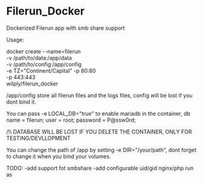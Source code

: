 # Filerun_Docker
Dockerized Filerun app with smb share support


Usage:

docker create --name=filerun \
              -v /path/to/data:/app/data \
              -v /path/to/config:/app/config \
              -e TZ="Continent/Capital"
              -p 80:80 \
              -p 443:443 \
              wilply/filerun_docker
              
/app/config store all filerun files and the logs files,
  config will be lost if you dont bind it.
 
You can pass -e LOCAL_DB="true" to enable mariadb in the container,
  db name = filerun;
  user = root;
  password = P@ssw0rd;
  
/!\ DATABASE WILL BE LOST IF YOU DELETE THE CONTAINER,
  ONLY FOR TESTING/DEVLLOPMENT
  
You can change the path of /app by setting -e DIR="/your/path",
   dont forget to change it when you bind your volumes.
   
   
 TODO:
  -add support fot smbshare
  -add configurable uid/gid nginx/php run as
